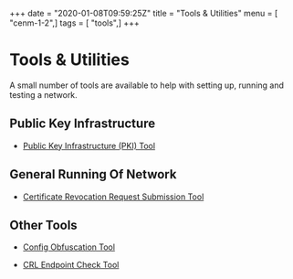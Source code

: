 +++
date = "2020-01-08T09:59:25Z"
title = "Tools & Utilities"
menu = [ "cenm-1-2",]
tags = [ "tools",]
+++


# Tools & Utilities

A small number of tools are available to help with setting up, running and testing a network.


## Public Key Infrastructure


* [Public Key Infrastructure (PKI) Tool](pki-tool.md)



## General Running Of Network


* [Certificate Revocation Request Submission Tool](tool-crr-submission.md)



## Other Tools


* [Config Obfuscation Tool](config-obfuscation-tool.md)

* [CRL Endpoint Check Tool](crl-endpoint-check-tool.md)



